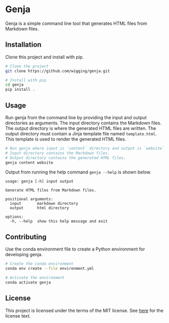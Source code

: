 # Genja

Genja is a simple command line tool that generates HTML files from Markdown files.

## Installation

Clone this project and install with pip.

```bash
# Clone the project
git clone https://github.com/wigging/genja.git

# Install with pip
cd genja
pip install .
```

## Usage

Run genja from the command line by providing the input and output directories as arguments. The input directory contains the Markdown files. The output directory is where the generated HTML files are written. The output directory must contain a Jinja template file named `template.html`. This template is used to render the generated HTML files.

```bash
# Run genja where input is `content` directory and output is `website` directory.
# Input directory contains the Markdown files.
# Output directory contains the generated HTML files.
genja content website
```

Output from running the help command `genja --help` is shown below.

```
usage: genja [-h] input output

Generate HTML files from Markdown files.

positional arguments:
  input       markdown directory
  output      html directory

options:
  -h, --help  show this help message and exit
```

## Contributing

Use the conda environment file to create a Python environment for developing genja.

```bash
# Create the conda environment
conda env create --file environment.yml

# Activate the environment
conda activate genja
```

## License

This project is licensed under the terms of the MIT license. See [here](LICENSE.md) for the license text.
